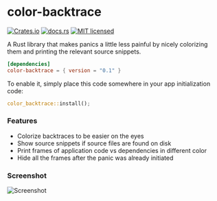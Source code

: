 color-backtrace
===============

[![Crates.io][crates-badge]][crates-url]
[![docs.rs][docs-badge]][docs-url]
[![MIT licensed][mit-badge]][mit-url]


[crates-badge]: https://img.shields.io/crates/v/color-backtrace.svg
[crates-url]: https://crates.io/crates/color-backtrace
[docs-badge]: https://docs.rs/color-backtrace/badge.svg
[docs-url]: https://docs.rs/color-backtrace/
[mit-badge]: https://img.shields.io/badge/license-MIT-blue.svg
[mit-url]: LICENSE

A Rust library that makes panics a little less painful by nicely colorizing them
and printing the relevant source snippets.

```toml
[dependencies]
color-backtrace = { version = "0.1" }
```

To enable it, simply place this code somewhere in your app initialization code:
```rust
color_backtrace::install();
```

### Features
- Colorize backtraces to be easier on the eyes
- Show source snippets if source files are found on disk
- Print frames of application code vs dependencies in different color
- Hide all the frames after the panic was already initiated

### Screenshot
![Screenshot](https://i.imgur.com/bMnNdAj.png)
